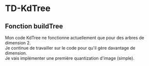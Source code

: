 # TD-KdTree

## Fonction buildTree

Mon code KdTree ne fonctionne actuellement que pour des arbres de dimension 2.  
Je continue de travailler sur le code pour qu'il gère davantage de dimension.  
Je vais implémenter une première quantization d'image (simple).  
